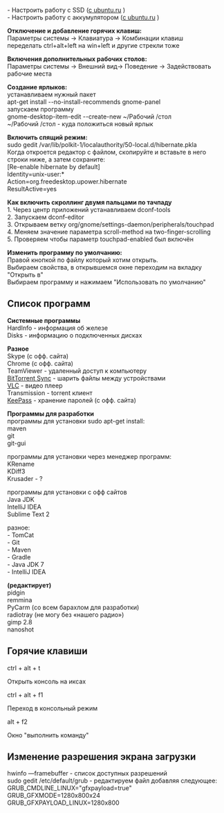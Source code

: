 
\- Настроить работу с SSD ([с ubuntu.ru](https://web.archive.org/web/20210123161701/http://help.ubuntu.ru/wiki/ssd) )  
\- Настроить работу с аккумулятором ([c ubuntu.ru](https://web.archive.org/web/20210123161701/http://help.ubuntu.ru/wiki/laptop_mode) )

**Отключение и добавление горячих клавиш:**  
Параметры системы -> Клавиатура -> Комбинации клавиш  
переделать ctrl+alt+left на win+left и другие стрекли тоже

**Включения дополнительных рабочих столов:**  
Параметры системы -> Внешний вид-> Поведение -> Задействовать рабочие места

**Создание ярлыков:**  
устанавливаем нужный пакет  
apt-get install --no-install-recommends gnome-panel  
запускаем программу  
gnome-desktop-item-edit --create-new ~/Рабочий /стол  
~/Рабочий /стол - куда положиться новый ярлык

**Включить спящий режим:**  
sudo gedit /var/lib/polkit-1/localauthority/50-local.d/hibernate.pkla  
Когда откроется редактор с файлом, скопируйте и вставьте в него строки ниже, а затем сохраните:  
\[Re-enable hibernate by default\]  
Identity=unix-user:\*  
Action=org.freedesktop.upower.hibernate  
ResultActive=yes

**Как включить скроллинг двумя пальцами по тачпаду**  
1\. Через центр приложений устанавливаем dconf-tools  
2\. Запускаем dconf-editor  
3\. Открываем ветку org/gnome/settings-daemon/peripherals/touchpad  
4\. Меняем значение параметра scroll-method на two-finger-scrolling  
5\. Проверяем чтобы параметр touchpad-enabled был включён

**Изменить программу по умолчанию:**  
Правой кнопкой по файлу который хотим открыть.  
Выбираем свойства, в открывшемся окне переходим на вкладку "Открыть в"  
Выбираем программу и нажимаем "Использовать по умолчанию"

Список программ
---------------

**Системные программы**  
HardInfo - информация об железе  
Disks - информацию о подключенных дисках

**Разное**  
Skype (с офф. сайта)  
Chrome (с офф. сайта)  
TeamViewer - удаленный доступ к компьютеру  
[BitTorrent Sync](/web/20210123161701/http://wiki.n5g.ru/bittorrent-sync) - шарить файлы между устройствами  
[VLC](/web/20210123161701/http://wiki.n5g.ru/vlc) - видео плеер  
Transmission - torrent клиент  
[KeePass](/web/20210123161701/http://wiki.n5g.ru/keepass) - хранение паролей (с офф. сайта)

**Программы для разработки**  
программы для установки sudo apt-get install:  
maven  
git  
git-gui

программы для установки через менеджер программ:  
KRename  
KDiff3  
Krusader - ?

программы для установки c офф сайтов  
Java JDK  
IntelliJ IDEA  
Sublime Text 2

разное:  
\- TomCat  
\- Git  
\- Maven  
\- Gradle  
\- Java JDK 7  
\- IntelliJ IDEA

**(редактирует)**  
pidgin  
remmina  
PyCarm (со всем барахлом для разработки)  
radiotray (не могу без «нашего радио»)  
gimp 2.8  
nanoshot

Горячие клавиши
---------------

ctrl + alt + t

Открыть консоль на иксах

ctrl + alt + f1

Переход в консольный режим

alt + f2

Окно "выполнить команду"

Изменение разрешения экрана загрузки
------------------------------------

hwinfo —framebuffer - список доступных разрешений  
sudo gedit /etc/default/grub - редактируем файл добавляя следующее:  
GRUB\_CMDLINE\_LINUX="gfxpayload=true"  
GRUB\_GFXMODE=1280x800x24  
GRUB\_GFXPAYLOAD\_LINUX=1280x800
